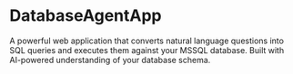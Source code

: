 # DatabaseAgentApp
A powerful web application that converts natural language questions into SQL queries and executes them against your MSSQL database. Built with AI-powered understanding of your database schema.

